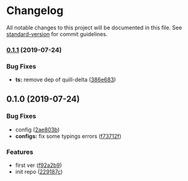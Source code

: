 # Changelog

All notable changes to this project will be documented in this file. See [standard-version](https://github.com/conventional-changelog/standard-version) for commit guidelines.

### [0.1.1](https://github.com/igorivaniuk/md-to-quill-delta/compare/v0.1.0...v0.1.1) (2019-07-24)

### Bug Fixes

- **ts:** remove dep of quill-delta ([386e683](https://github.com/igorivaniuk/md-to-quill-delta/commit/386e683))

## 0.1.0 (2019-07-24)

### Bug Fixes

- config ([2ae803b](https://github.com/igorivaniuk/md-to-quill-delta/commit/2ae803b))
- **configs:** fix some typings errors ([f73712f](https://github.com/igorivaniuk/md-to-quill-delta/commit/f73712f))

### Features

- first ver ([f92a2b9](https://github.com/igorivaniuk/md-to-quill-delta/commit/f92a2b9))
- init repo ([229187c](https://github.com/igorivaniuk/md-to-quill-delta/commit/229187c))

